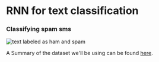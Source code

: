 # RNN for text classification

### Classifying spam sms

![text labeled as ham and spam](https://imgur.com/LqlmvJQ.jpg)

A Summary of the dataset we'll be using can be found [here](http://www.dt.fee.unicamp.br/~tiago/smsspamcollection/).
